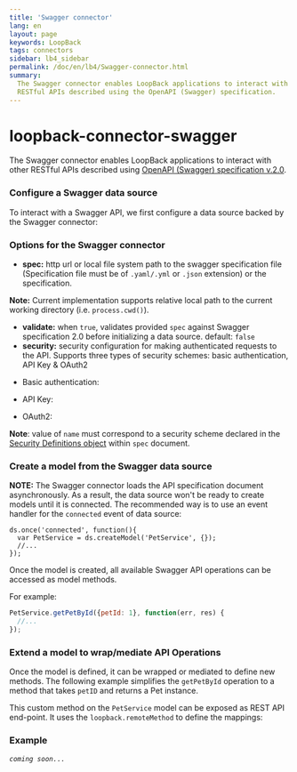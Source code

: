 ```yaml
---
title: 'Swagger connector'
lang: en
layout: page
keywords: LoopBack
tags: connectors
sidebar: lb4_sidebar
permalink: /doc/en/lb4/Swagger-connector.html
summary:
  The Swagger connector enables LoopBack applications to interact with other
  RESTful APIs described using the OpenAPI (Swagger) specification.
---
```


# loopback-connector-swagger

The Swagger connector enables LoopBack applications to interact with other
RESTful APIs described using
[OpenAPI (Swagger) specification v.2.0](https://github.com/OAI/OpenAPI-Specification/blob/master/versions/2.0.md).

### Configure a Swagger data source

To interact with a Swagger API, we first configure a data source backed by the
Swagger connector:

### Options for the Swagger connector

- **spec:** http url or local file system path to the swagger specification file
  (Specification file must be of `.yaml/.yml` or `.json` extension) or the
  specification.

**Note:** Current implementation supports relative local path to the current
working directory (i.e. `process.cwd()`).

- **validate:** when `true`, validates provided `spec` against Swagger
  specification 2.0 before initializing a data source. default: `false`
- **security:** security configuration for making authenticated requests to the
  API. Supports three types of security schemes: basic authentication, API Key &
  OAuth2

* Basic authentication:

* API Key:

* OAuth2:

**Note**: value of `name` must correspond to a security scheme declared in the
[Security Definitions object](https://github.com/OAI/OpenAPI-Specification/blob/master/versions/2.0.md#security-definitions-object)
within `spec` document.

### Create a model from the Swagger data source

**NOTE:** The Swagger connector loads the API specification document
asynchronously. As a result, the data source won't be ready to create models
until it is connected. The recommended way is to use an event handler for the
`connected` event of data source:

```
ds.once('connected', function(){
  var PetService = ds.createModel('PetService', {});
  //...
});
```

Once the model is created, all available Swagger API operations can be accessed
as model methods.

For example:

```javascript
PetService.getPetById({petId: 1}, function(err, res) {
  //...
});
```

### Extend a model to wrap/mediate API Operations

Once the model is defined, it can be wrapped or mediated to define new methods.
The following example simplifies the `getPetById` operation to a method that
takes `petID` and returns a Pet instance.

This custom method on the `PetService` model can be exposed as REST API
end-point. It uses the `loopback.remoteMethod` to define the mappings:

### Example

_`coming soon...`_

